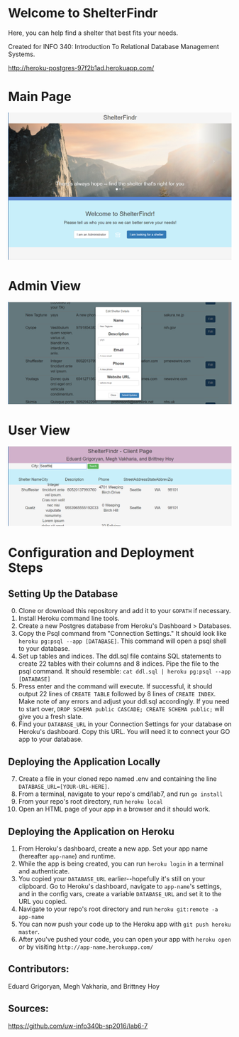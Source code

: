 # Welcome to ShelterFindr
Here, you can help find a shelter that best fits your needs.

Created for INFO 340: Introduction To Relational Database Management Systems.

http://heroku-postgres-97f2b1ad.herokuapp.com/

# Main Page
![Screenshot: Main landing page](https://github.com/eduardrg/ShelterFindr/blob/master/screen1.PNG)

# Admin View
![Screenshot: Editing an entry as an admin](https://github.com/eduardrg/ShelterFindr/blob/master/screen2.PNG)

# User View
![Screenshot: searching for shelters as a user](https://github.com/eduardrg/ShelterFindr/blob/master/screen3.PNG)


# Configuration and Deployment Steps
## Setting Up the Database
0. Clone or download this repository and add it to your `GOPATH` if necessary.
1. Install Heroku command line tools.
2. Create a new Postgres database from Heroku's Dashboard > Databases.
3. Copy the Psql command from "Connection Settings." It should look like `heroku pg:psql --app [DATABASE]`. This command will open a psql shell to your database.
4. Set up tables and indices. The ddl.sql file contains SQL statements to create 22 tables with their columns and 8 indices. Pipe the file to the psql command. It should resemble: `cat ddl.sql | heroku pg:psql --app [DATABASE]`
5. Press enter and the command will execute. If successful, it should output 22 lines of `CREATE TABLE` followed by 8 lines of `CREATE INDEX`. Make note of any errors and adjust your ddl.sql accordingly. If you need to start over, `DROP SCHEMA public CASCADE;
CREATE SCHEMA public;` will give you a fresh slate.
6. Find your `DATABASE_URL` in your Connection Settings for your database on Heroku's dashboard. Copy this URL. You will need it to connect your GO app to your database.

## Deploying the Application Locally
7. Create a file in your cloned repo named .env and containing the line `DATABASE_URL=[YOUR-URL-HERE]`.
8. From a terminal, navigate to your repo's cmd/lab7, and run `go install`
9. From your repo's root directory, run `heroku local`
10. Open an HTML page of your app in a browser and it should work.

## Deploying the Application on Heroku
1. From Heroku's dashboard, create a new app. Set your app name (hereafter `app-name`) and runtime.
2. While the app is being created, you can run `heroku login` in a terminal and authenticate.
3. You copied your `DATABASE_URL` earlier--hopefully it's still on your clipboard. Go to Heroku's dashboard, navigate to `app-name`'s settings, and in the config vars, create a variable `DATABASE_URL` and set it to the URL you copied.
4. Navigate to your repo's root directory and run `heroku git:remote -a app-name`
5. You can now push your code up to the Heroku app with `git push heroku master`.
6. After you've pushed your code, you can open your app with `heroku open` or by visiting `http://app-name.herokuapp.com/`

## Contributors:
Eduard Grigoryan, Megh Vakharia, and Brittney Hoy

## Sources:
https://github.com/uw-info340b-sp2016/lab6-7
